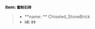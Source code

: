 <!-- BEGIN_AUTOGEN: do NOT edit in this block -->

**item: `錾制石砖`**

> * **name: ** Chiseled_StoneBrick
> * **id: `89`**

<!-- END_AUTOGEN-->
